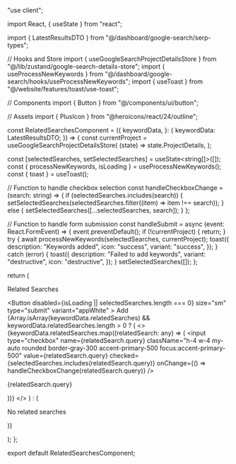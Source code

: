 "use client";

import React, { useState } from "react";

import { LatestResultsDTO } from "@/dashboard/google-search/serp-types";

// Hooks and Store
import { useGoogleSearchProjectDetailsStore } from "@/lib/zustand/google-search-details-store";
import { useProcessNewKeywords } from "@/dashboard/google-search/hooks/useProcessNewKeywords";
import { useToast } from "@/website/features/toast/use-toast";

// Components
import { Button } from "@/components/ui/button";

// Assets
import { PlusIcon } from "@heroicons/react/24/outline";

const RelatedSearchesComponent = ({
  keywordData,
}: {
  keywordData: LatestResultsDTO;
}) => {
  const currentProject = useGoogleSearchProjectDetailsStore(
    (state) => state.ProjectDetails,
  );

  const [selectedSearches, setSelectedSearches] = useState<string[]>([]);
  const { processNewKeywords, isLoading } = useProcessNewKeywords();
  const { toast } = useToast();

  // Function to handle checkbox selection
  const handleCheckboxChange = (search: string) => {
    if (selectedSearches.includes(search)) {
      setSelectedSearches(selectedSearches.filter((item) => item !== search));
    } else {
      setSelectedSearches([...selectedSearches, search]);
    }
  };

  // Function to handle form submission
  const handleSubmit = async (event: React.FormEvent) => {
    event.preventDefault();
    if (!currentProject) {
      return;
    }
    try {
      await processNewKeywords(selectedSearches, currentProject);
      toast({
        description: "Keywords added",
        icon: "success",
        variant: "success",
      });
    } catch (error) {
      toast({
        description: "Failed to add keywords",
        variant: "destructive",
        icon: "destructive",
      });
    }
    setSelectedSearches([]);
  };

  return (
    <div className="mb-6 min-h-24">
      <form onSubmit={handleSubmit}>
        <div className="mb-3 flex justify-between items-end">
          <p className="text-lg leading-7 font-medium text-gray-800">
            Related Searches
          </p>
          <Button
            disabled={isLoading || selectedSearches.length === 0}
            size="sm"
            type="submit"
            variant="appWhite"
          >
            <PlusIcon className="w-4 h-4" />
            Add
          </Button>
        </div>
        {Array.isArray(keywordData.relatedSearches) &&
        keywordData.relatedSearches.length > 0 ? (
          <>
            {keywordData.relatedSearches.map((relatedSearch: any) => (
              <label
                className="flex items-center gap-[10px]"
                key={relatedSearch.query}
              >
                <input
                  type="checkbox"
                  name={relatedSearch.query}
                  className="h-4 w-4 my-auto rounded border-gray-300 accent-primary-500 focus:accent-primary-500"
                  value={relatedSearch.query}
                  checked={selectedSearches.includes(relatedSearch.query)}
                  onChange={() => handleCheckboxChange(relatedSearch.query)}
                />
                <p className="text-base leading-6 font-normal text-gray-800">
                  {relatedSearch.query}
                </p>
              </label>
            ))}
          </>
        ) : (
          <p className="text-base leading-6 font-normal text-gray-800">
            No related searches
          </p>
        )}
      </form>
    </div>
  );
};

export default RelatedSearchesComponent;

